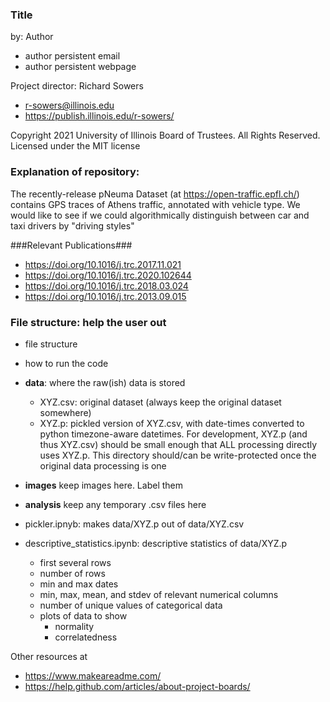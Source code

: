 ### Title ###
by: Author
* author persistent email
* author persistent webpage

Project director: Richard Sowers
* <r-sowers@illinois.edu>
* <https://publish.illinois.edu/r-sowers/>

Copyright 2021 University of Illinois Board of Trustees. All Rights Reserved. Licensed under the MIT license

### Explanation of repository:
The recently-release pNeuma Dataset (at https://open-traffic.epfl.ch/) contains GPS traces of Athens traffic, annotated with vehicle type.  We would like to see if we could algorithmically distinguish between car and taxi drivers by "driving styles"

###Relevant Publications###
* https://doi.org/10.1016/j.trc.2017.11.021
* https://doi.org/10.1016/j.trc.2020.102644
* https://doi.org/10.1016/j.trc.2018.03.024
* https://doi.org/10.1016/j.trc.2013.09.015


### File structure:  help the user out
* file structure
* how to run the code

* **data**: where the raw(ish) data is stored
	* XYZ.csv:  original dataset (always keep the original dataset somewhere)
	* XYZ.p: pickled version of XYZ.csv, with date-times converted to python timezone-aware datetimes.  For development, XYZ.p (and thus XYZ.csv) should be small enough that ALL processing directly uses XYZ.p.
	This directory should/can be write-protected once the original data processing is one

* **images** keep images here.  Label them
* **analysis** keep any temporary .csv files here

* pickler.ipnyb:  makes data/XYZ.p out of data/XYZ.csv
* descriptive_statistics.ipynb: descriptive statistics of data/XYZ.p
	* first several rows
	* number of rows
	* min and max dates
	* min, max, mean, and stdev of relevant numerical columns
	* number of unique values of categorical data
	* plots of data to show
		* normality
		* correlatedness




Other resources at
* <https://www.makeareadme.com/>
* <https://help.github.com/articles/about-project-boards/>
